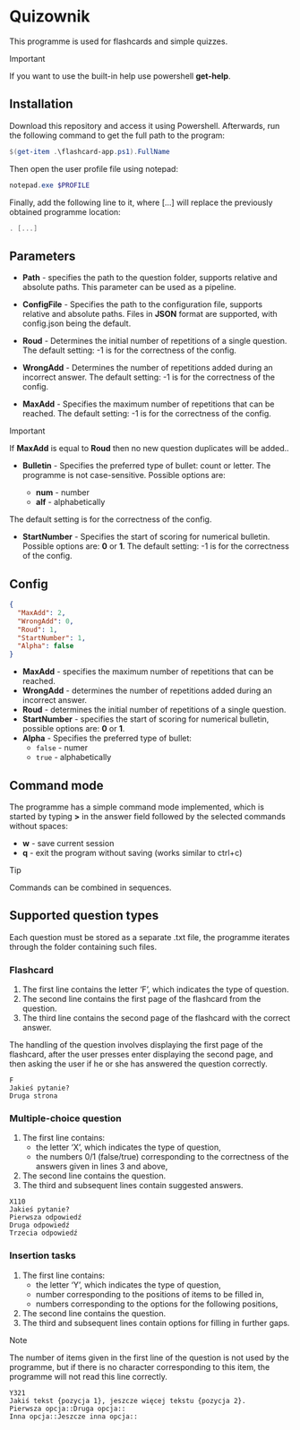 # Quizownik

This programme is used for flashcards and simple quizzes.

> [!IMPORTANT]
> If you want to use the built-in help use powershell **get-help**.

## Installation

Download this repository and access it using Powershell. Afterwards, run the following command to get the full path to the program:

```powershell
$(get-item .\flashcard-app.ps1).FullName
```

Then open the user profile file using notepad:

```powershell
notepad.exe $PROFILE
```

Finally, add the following line to it, where [...] will replace the previously obtained programme location:

```powershell
. [...]
```

## Parameters

- **Path** - specifies the path to the question folder, supports relative and absolute paths. This parameter can be used as a pipeline.

- **ConfigFile** - Specifies the path to the configuration file, supports relative and absolute paths. Files in **JSON** format are supported, with config.json being the default.

- **Roud** - Determines the initial number of repetitions of a single question. The default setting: -1 is for the correctness of the config.

- **WrongAdd** - Determines the number of repetitions added during an incorrect answer. The default setting: -1 is for the correctness of the config.

- **MaxAdd** - Specifies the maximum number of repetitions that can be reached. The default setting: -1 is for the correctness of the config.

> [!IMPORTANT]
> If **MaxAdd** is equal to **Roud** then no new question duplicates will be added..

- **Bulletin** - Specifies the preferred type of bullet: count or letter. The programme is not case-sensitive. Possible options are: 

  - **num** - number
  - **alf** - alphabetically

The default setting is for the correctness of the config. 

- **StartNumber** - Specifies the start of scoring for numerical bulletin. Possible options are: **0** or **1**. The default setting: -1 is for the correctness of the config.

## Config

```json
{
  "MaxAdd": 2,
  "WrongAdd": 0,
  "Roud": 1,
  "StartNumber": 1,
  "Alpha": false
}
```

- **MaxAdd** - specifies the maximum number of repetitions that can be reached.
- **WrongAdd** - determines the number of repetitions added during an incorrect answer.
- **Roud** - determines the initial number of repetitions of a single question.
- **StartNumber** - specifies the start of scoring for numerical bulletin, possible options are: **0** or **1**.
- **Alpha** - Specifies the preferred type of bullet: 
    - ``false`` - numer
    - ``true`` - alphabetically

## Command mode

The programme has a simple command mode implemented, which is started by typing **>** in the answer field followed by the selected commands without spaces:
- **w** - save current session
- **q** - exit the program without saving (works similar to ctrl+c)

> [!TIP]
> Commands can be combined in sequences.

## Supported question types

Each question must be stored as a separate .txt file, the programme iterates through the folder containing such files.

### Flashcard

1. The first line contains the letter ‘F’, which indicates the type of question.
2. The second line contains the first page of the flashcard from the question.
3. The third line contains the second page of the flashcard with the correct answer.

The handling of the question involves displaying the first page of the flashcard, after the user presses enter displaying the second page, and then asking the user if he or she has answered the question correctly.

```
F
Jakieś pytanie?
Druga strona
```

### Multiple-choice question

1. The first line contains:
    - the letter ‘X’, which indicates the type of question,
    - the numbers 0/1 (false/true) corresponding to the correctness of the answers given in lines 3 and above,
2. The second line contains the question.
3. The third and subsequent lines contain suggested answers.

```
X110
Jakieś pytanie?
Pierwsza odpowiedź
Druga odpowiedź
Trzecia odpowiedź
```

### Insertion tasks

1. The first line contains:
    - the letter ‘Y’, which indicates the type of question,
    - number corresponding to the positions of items to be filled in,
    - numbers corresponding to the options for the following positions,
2. The second line contains the question.
3. The third and subsequent lines contain options for filling in further gaps.

> [!NOTE]
> The number of items given in the first line of the question is not used by the programme, but if there is no character corresponding to this item, the programme will not read this line correctly. 

```
Y321
Jakiś tekst {pozycja 1}, jeszcze więcej tekstu {pozycja 2}.
Pierwsza opcja::Druga opcja::
Inna opcja::Jeszcze inna opcja::
```
